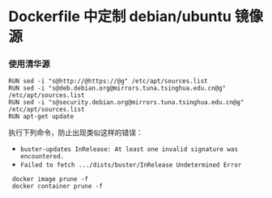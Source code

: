 # Dockerfile 中定制 debian/ubuntu 镜像源


### 使用清华源

```
RUN sed -i "s@http://@https://@g" /etc/apt/sources.list
RUN sed -i "s@deb.debian.org@mirrors.tuna.tsinghua.edu.cn@g" /etc/apt/sources.list
RUN sed -i "s@security.debian.org@mirrors.tuna.tsinghua.edu.cn@g" /etc/apt/sources.list
RUN apt-get update
```



执行下列命令，防止出现类似这样的错误：

+ `buster-updates InRelease: At least one invalid signature was encountered.`
+ `Failed to fetch .../dists/buster/InRelease Undetermined Error`

```
 docker image prune -f
 docker container prune -f
```




